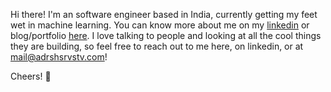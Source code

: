 Hi there! I'm an software engineer based in India, currently getting my feet wet in machine learning. You can know more about me on my [linkedin](http://linkedin.com/in/adrshsrvstv/) or blog/portfolio [here](adrshsrvstv.com). I love talking to people and looking at all the cool things they are building, so feel free to reach out to me here, on linkedin, or at mail@adrshsrvstv.com!

Cheers! 🍻
